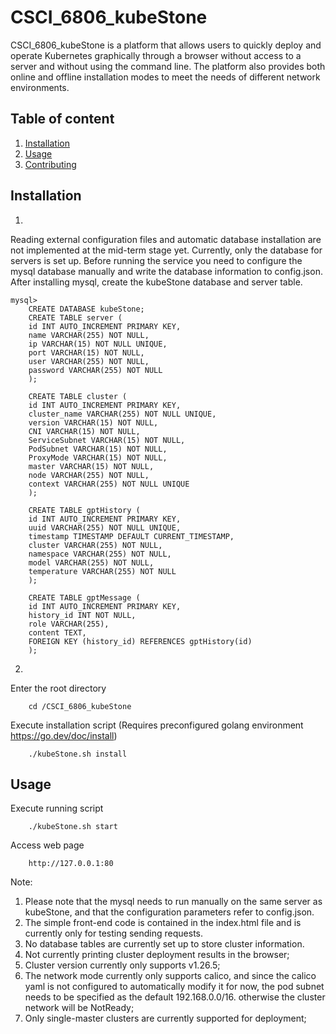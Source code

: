 # CSCI_6806_kubeStone
CSCI_6806_kubeStone is a platform that allows users to quickly deploy and operate Kubernetes graphically through a browser without access to a server and without using the command line.
The platform also provides both online and offline installation modes to meet the needs of different network environments.
## Table of content
1. [Installation](#installation)
2. [Usage](#usage)
3. [Contributing](#contributing)

## Installation
1.
Reading external configuration files and automatic database installation are not implemented at the mid-term stage yet.
Currently, only the database for servers is set up. Before running the service you need to configure the mysql database manually and write the database information to config.json.
After installing mysql, create the kubeStone database and server table.

    mysql>
        CREATE DATABASE kubeStone;
        CREATE TABLE server (
        id INT AUTO_INCREMENT PRIMARY KEY,
        name VARCHAR(255) NOT NULL,
        ip VARCHAR(15) NOT NULL UNIQUE,
        port VARCHAR(15) NOT NULL,
        user VARCHAR(255) NOT NULL,
        password VARCHAR(255) NOT NULL 
        );

        CREATE TABLE cluster (
        id INT AUTO_INCREMENT PRIMARY KEY,
        cluster_name VARCHAR(255) NOT NULL UNIQUE,
        version VARCHAR(15) NOT NULL,
        CNI VARCHAR(15) NOT NULL,
        ServiceSubnet VARCHAR(15) NOT NULL,
        PodSubnet VARCHAR(15) NOT NULL,
        ProxyMode VARCHAR(15) NOT NULL,
        master VARCHAR(15) NOT NULL,
        node VARCHAR(255) NOT NULL,
        context VARCHAR(255) NOT NULL UNIQUE
        );
        
        CREATE TABLE gptHistory (
        id INT AUTO_INCREMENT PRIMARY KEY,
        uuid VARCHAR(255) NOT NULL UNIQUE,
        timestamp TIMESTAMP DEFAULT CURRENT_TIMESTAMP,
        cluster VARCHAR(255) NOT NULL,
        namespace VARCHAR(255) NOT NULL,
        model VARCHAR(255) NOT NULL,
        temperature VARCHAR(255) NOT NULL
        );
        
        CREATE TABLE gptMessage (
        id INT AUTO_INCREMENT PRIMARY KEY,
        history_id INT NOT NULL,
        role VARCHAR(255),
        content TEXT,
        FOREIGN KEY (history_id) REFERENCES gptHistory(id)
        );
2.
Enter the root directory

        cd /CSCI_6806_kubeStone
Execute installation script (Requires preconfigured golang environment https://go.dev/doc/install)

        ./kubeStone.sh install
## Usage
Execute running script

        ./kubeStone.sh start

Access web page

        http://127.0.0.1:80


        
Note: 
1. Please note that the mysql needs to run manually on the same server as kubeStone, and that the configuration parameters refer to config.json.
2. The simple front-end code is contained in the index.html file and is currently only for testing sending requests.
3. No database tables are currently set up to store cluster information.
4. Not currently printing cluster deployment results in the browser;
5. Cluster version currently only supports v1.26.5;
6. The network mode currently only supports calico, and since the calico yaml is not configured to automatically modify it for now, the pod subnet needs to be specified as the default 192.168.0.0/16. otherwise the cluster network will be NotReady;
7. Only single-master clusters are currently supported for deployment;









